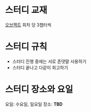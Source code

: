 # 스터디 교재
[오브젝트](https://www.yes24.com/Product/Goods/74219491) 회차 당 3챕터씩
# 스터디 규칙
- 스터디 진행 중에는 서로 존댓말 사용하기
- 스터디 끝나고 다같이 회고하기
# 스터디 장소와 요일
요일: 수요일, 일요일
장소: **TBD**
